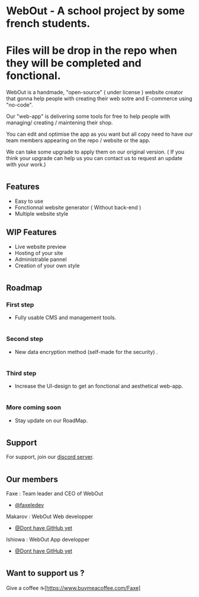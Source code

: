 
# WebOut - A school project by some french students.
# Files will be drop in the repo when they will be completed and fonctional.

WebOut is a handmade, "open-source" ( under license ) website creator that gonna help people with creating their web sotre and E-commerce using "no-code".

Our "web-app" is delivering some tools for free to help people with managing/ creating / maintening their shop.

You can edit and optimise the app as you want but all copy need to have our team members appearing on the repo / website or the app.

We can take some upgrade to apply them on our original version. ( If you think your upgrade can help us you can contact us to request an update with your work.)

# 
## Features

- Easy to use
- Fonctionnal website generator ( Without back-end )
- Multiple website style

## WIP Features

- Live website preview
- Hosting of your site
- Administrable pannel
- Creation of your own style


# 

## Roadmap

### First step

- Fully usable CMS and management tools.

# 

### Second step

- New data encryption method (self-made for the security) .

# 

### Third step

- Increase the UI-design to get an fonctional and aesthetical web-app.

# 

### More coming soon

- Stay update on our RoadMap.

# 

## Support

For support, join our [discord server](https://discord.gg/YYsN7dJcUd).

#
## Our members

 Faxe : Team leader and CEO of WebOut
- [@faxeledev](https://www.github.com/faxeledev)
 
 Makarov : WebOut Web developper
- [@Dont have GitHub yet](https://www.github.com/DontHaveGitHubYet)
 
 Ishiowa : WebOut App developper
- [@Dont have GitHub yet](https://www.github.com/DontHaveGitHubYet)

# 

## Want to support us ?

Give a coffee ☕[https://www.buymeacoffee.com/Faxe]

